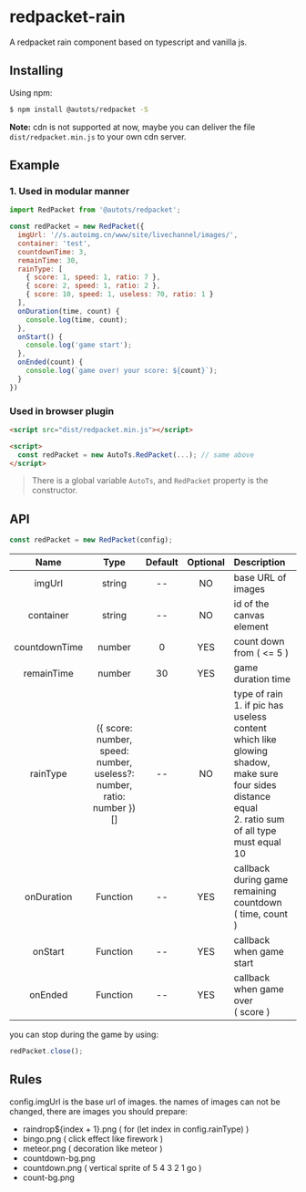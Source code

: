 # redpacket-rain

A redpacket rain component based on typescript and vanilla js.

## Installing

Using npm:

``` bash
$ npm install @autots/redpacket -S
```

**Note:** cdn is not supported at now, maybe you can deliver the file `dist/redpacket.min.js` to your own cdn server.

## Example
### 1. Used in modular manner

``` js
import RedPacket from '@autots/redpacket';

const redPacket = new RedPacket({
  imgUrl: '//s.autoimg.cn/www/site/livechannel/images/',
  container: 'test',
  countdownTime: 3,
  remainTime: 30,
  rainType: [
    { score: 1, speed: 1, ratio: 7 },
    { score: 2, speed: 1, ratio: 2 },
    { score: 10, speed: 1, useless: 70, ratio: 1 }
  ],
  onDuration(time, count) {
    console.log(time, count);
  },
  onStart() {
    console.log('game start');
  },
  onEnded(count) {
    console.log(`game over! your score: ${count}`);
  }
})
```

### Used in browser plugin

``` html
<script src="dist/redpacket.min.js"></script>

<script>
  const redPacket = new AutoTs.RedPacket(...); // same above
</script>
```

> There is a global variable `AutoTs`, and `RedPacket` property is the constructor.


## API

``` js
const redPacket = new RedPacket(config);
```
| Name | Type | Default | Optional | Description |
|:----------:|:-----------------------------:|:-----------:|:----:|:--------------------------|
| imgUrl                 | string | --               | NO  | base URL of images  |
| container        | string | --             | NO | id of the canvas element |
| countdownTime  | number | 0 | YES | count down from ( <= 5 ) |
| remainTime  | number | 30  | YES | game duration time |
| rainType  | ({ score: number, speed: number, useless?: number, ratio: number })[] | -- | NO | type of rain <br> 1. if pic has useless content which like glowing shadow, make sure four sides distance equal <br> 2. ratio sum of all type must equal 10 |
| onDuration      | Function                       | --               | YES | callback during game remaining countdown <br> ( time, count ) |
| onStart     | Function                       | --               | YES | callback when game start |
| onEnded   | Function                       | --               | YES | callback when game over <br>( score ) |


you can stop during the game by using:
``` js
redPacket.close();
```

## Rules
config.imgUrl is the base url of images. the names of images can not be changed, there are images you should prepare:
* raindrop${index + 1}.png  ( for (let index in config.rainType) ) 
* bingo.png  ( click effect like firework )
* meteor.png  ( decoration like meteor )
* countdown-bg.png
* countdown.png  ( vertical sprite of 5 4 3 2 1 go )
* count-bg.png  